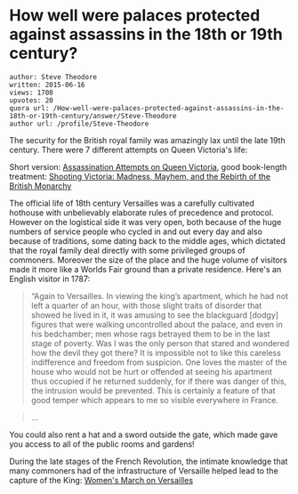 # How well were palaces protected against assassins in the 18th or 19th century?

	author: Steve Theodore
	written: 2015-06-16
	views: 1708
	upvotes: 20
	quora url: /How-well-were-palaces-protected-against-assassins-in-the-18th-or-19th-century/answer/Steve-Theodore
	author url: /profile/Steve-Theodore


The security for the British royal family was amazingly lax until the late 19th century. There were 7 different attempts on Queen Victoria's life:

Short version: [Assassination Attempts on Queen Victoria](http://www.queenvictoriaonline.com/Assassination-Attempts-on-Queen-Victoria.html), good book-length treatment: [Shooting Victoria: Madness, Mayhem, and the Rebirth of the British Monarchy](http://amzn.to/1Bga2D2)

The official life of 18th century Versailles was a carefully cultivated hothouse with unbelievably elaborate rules of precedence and protocol. However on the logistical side it was very open, both because of the huge numbers of service people who cycled in and out every day and also because of traditions, some dating back to the middle ages, which dictated that the royal family deal directly with some privileged groups of commoners. Moreover the size of the place and the huge volume of visitors made it more like a Worlds Fair ground than a private residence. Here's an English visitor in 1787:



> “Again to Versailles. In viewing the king’s apartment, which he had not left a quarter of an hour, with those slight traits of disorder that showed he lived in it, it was amusing to see the blackguard [dodgy] figures that were walking uncontrolled about the palace, and even in his bedchamber; men whose rags betrayed them to be in the last stage of poverty. Was I was the only person that stared and wondered how the devil they got there?
It is impossible not to like this careless indifference and freedom from suspicion. One loves the master of the house who would not be hurt or offended at seeing his apartment thus occupied if he returned suddenly, for if there was danger of this, the intrusion would be prevented. This is certainly a feature of that good temper which appears to me so visible everywhere in France.

> ...

> 

You could also rent a hat and a sword outside the gate, which made gave you access to all of the public rooms and gardens!

During the late stages of the French Revolution, the intimate knowledge that many commoners had of the infrastructure of Versaille helped lead to the capture of the King: [Women's March on Versailles](https://en.wikipedia.org/wiki/Women's_March_on_Versailles)

